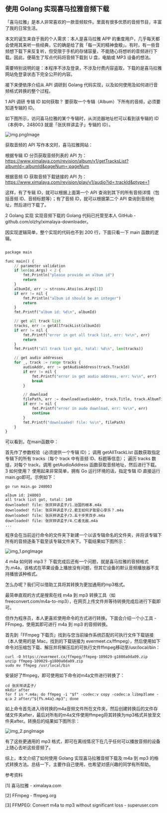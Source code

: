 ## 使用 Golang 实现喜马拉雅音频下载


「喜马拉雅」是本人非常喜欢的一款音频软件。里面有很多优质的音频节目，丰富了我的日常生活。

本文的诞生来自于我的个人需求：本人是喜马拉雅 APP 的重度用户，几乎每天都会使用其来听一些经典，它的确是给了我「每一天的精神食粮」。有时，有一些音频想下载下来反复听，但受限于手机的存储容量，不能随心将想听的音频进行下载。因此，便萌生了写点代码将音频下载到 U 盘，电脑或 MP3 设备的想法。

需要特别说明的是：本程序不涉及登录，不涉及付费内容盗取，下载的是喜马拉雅网站免登录状态下完全公开的内容。

接下来便依序介绍从 API 调研到 Golang 代码实现，以及如何使用及如何进行音频格式转换的整个过程。

1 API 调研
专辑 ID 如何获取？
要获取一个专辑（Album）下所有的音频，必须要知道专辑的 ID。

如下图所示，访问喜马拉雅的某个专辑时，从浏览器地址栏可以看到该专辑的 ID（本例中，248003 就是「张庆祥讲孟子」专辑的 ID）。

![img.png](img.png)Image


获取音频的 API
写作本文时，喜马拉雅网站：

根据专辑 ID 分页获取音频列表的 API 为：https://www.ximalaya.com/revision/album/v1/getTracksList?albumId=:albumId&pageNum=:pageNum

根据音频 ID 获取音频下载链接的 API 为：https://www.ximalaya.com/revision/play/v1/audio?id=:trackId&ptype=1

这样，有了专辑 ID，就可以根据上面第一个 API 查询到其下的所有音频详情（包括音频 ID、音频标题等）；有了音频 ID，就可以根据第二个 API 查询到音频地址，然后进行下载了。

2 Golang 实现
实现音频下载的 Golang 代码已托管至本人 GitHub - github.com/olzhy/ximalaya-downloader。

因实现逻辑简单，整个实现的代码也不到 200 行，下面只看一下 main 函数的逻辑。

```python

package main 

func main() {
    // parameter validation
    if len(os.Args) < 2 {
        fmt.Println("please provide an album id")
        return
    }
    albumId, err := strconv.Atoi(os.Args[1])
    if err != nil {
        fmt.Println("album id should be an integer")
        return
    }
    fmt.Printf("album id: %d\n", albumId)

    // get all track list
    tracks, err := getAllTrackList(albumId)
    if err != nil {
        fmt.Printf("error in get all track list, err: %v\n", err)
        return
    }
    fmt.Printf("all track list got, total: %d\n", len(tracks))

    // get audio addresses
    for _, track := range tracks {
        audioAddr, err := getAudioAddress(track.TrackId)
        if err != nil {
            fmt.Printf("error in get audio address, err: %v\n", err)
            break
        }

        // download
        filePath, err := download(audioAddr, track.Title, track.AlbumTitle)
        if err != nil {
            fmt.Printf("error in audo download, err: %v\n", err)
            continue
        }
        fmt.Printf("downloaded! file: %s\n", filePath)
    }
}
```
可以看到，在main函数中：

首先作了参数校验（必须提供一个专辑 ID）；
调用 getAllTrackList 函数获取指定专辑下的所有 tracks（每个 track 中有音频 ID、标题等信息）；
遍历 tracks 数组，对每个 track，调用 getAudioAddress 函数获取音频地址，然后进行下载。
3 如何使用？
使用起来非常简单，拥有 Go 运行环境的话，指定专辑 ID 直接运行main.go即可。示例如下：
```
go run main.go 248003

album id: 248003
all track list got, total: 140
downloaded! file: 张庆祥讲孟子/1.治国的根本.m4a
downloaded! file: 张庆祥讲孟子/2.君王如何才能安心享乐？.m4a
downloaded! file: 张庆祥讲孟子/3.五十步笑百步.m4a
downloaded! file: 张庆祥讲孟子/4.仁者无敌.m4a
...
```
程序会在当前运行命令的文件夹下新建一个以该专辑命名的文件夹，并将该专辑下所有的音频逐条下载至该专辑文件夹下。下载结果如下图所示：

![img_1.png](img_1.png)Image


4 m4a 如何转 mp3？
下载完成后还有一个问题，就是喜马拉雅的音频格式为.m4a，该格式在苹果设备上播放没有问题，但其它设备的默认音频播放器不支持播放该种格式。

怎么办呢？我们可以借助工具将其转换为更加通用的mp3格式。

最简单直观的方式是搜索在线 m4a 到 mp3 转换工具（如 freeconvert.com/m4a-to-mp3），在网页上传文件并等待转换完成后进行下载即可。

但作为程序员，本人更喜欢使用命令的方式进行转换。下面会介绍一个小工具 - FFmpeg，使用其即可进行 m4a 到 mp3 的音频转换。

首先到「FFmpeg 下载页」找到与您当前操作系统匹配的可执行文件下载链接（本人使用的是 Mac，找到的下载链接为 evermeet.cx/ffmpeg），然后使用如下命令对压缩包下载、解压并将解压后的可执行文件ffmpeg移动至/usr/local/bin：
```
curl -O https://evermeet.cx/ffmpeg/ffmpeg-109029-g1800a0da09.zip
unzip ffmpeg-109029-g1800a0da09.zip
sudo mv ffmpeg /usr/local/bin
```
安装好了ffmpeg，即可使用如下命令对m4a文件进行转换了：
```
cd 张庆祥讲孟子/
mkdir after
for f in *.m4a; do ffmpeg -i "$f" -codec:v copy -codec:a libmp3lame -q:a 2 after/"${f%.m4a}.mp3"; done
```
如上命令首先进入待转换的m4a音频文件所在文件夹，然后创建转换后的文件存储文件夹after，最后对所有的m4a文件使用ffmpeg将其转换为mp3格式并放至文件夹after。转换后的结果如下图所示：

![img_2.png](img_2.png)Image

有了这些更通用的 mp3 格式，即可在离线情况下在几乎任何可以播放音频的设备上随心去听这些音频了。

综上，本文介绍了如何使用 Golang 实现喜马拉雅音频下载及 m4a 到 mp3 的格式转换方法。总结一下，主要作自己使用，也希望对感兴趣的同学有所帮助。

参考资料

[1] 喜马拉雅 - ximalaya.com

[2] FFmpeg - ffmpeg.org

[3] FFMPEG: Convert m4a to mp3 without significant loss - superuser.com